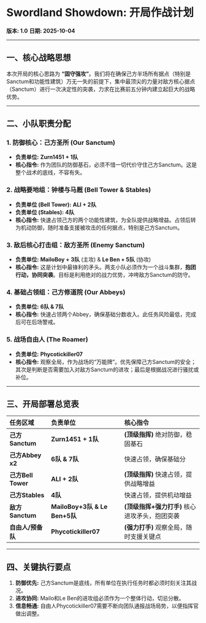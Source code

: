 # Swordland Showdown: 开局作战计划

**版本: 1.0**
**日期: 2025-10-04**

---

## 一、核心战略思想

本次开局的核心思路为 **“固守强攻”**。我们将在确保己方半场所有据点（特别是Sanctum和功能性建筑）万无一失的前提下，集中最顶尖的力量对敌方核心据点（Sanctum）进行一次决定性的突袭，力求在比赛前五分钟内建立起巨大的战略优势。

---

## 二、小队职责分配

### 1. 防御核心：己方圣所 (Our Sanctum)
* **负责单位:** **Zurn1451 + 1队**
* **核心指令:** 作为团队的防御基石，必须不惜一切代价守住己方Sanctum。这是整个战术的底线，不容有失。

### 2. 战略要地组：钟楼与马厩 (Bell Tower & Stables)
* **负责单位 (Bell Tower):** **ALI + 2队**
* **负责单位 (Stables):** **4队**
* **核心指令:** 快速占领己方的两个功能性建筑，为全队提供战略增益。占领后转为机动防御，随时准备支援被攻击的任何据点，特别是己方Sanctum。

### 3. 敌后核心打击组：敌方圣所 (Enemy Sanctum)
* **负责单位:** **MailoBoy + 3队** (主攻) & **Le Ben + 5队** (协攻)
* **核心指令:** 这是计划中最锋利的矛头。两支小队必须作为一个战斗集群，**抱团行动，协同突袭**。目标是利用绝对的战力优势，冲垮敌方Sanctum的防守。

### 4. 基础占领组：己方修道院 (Our Abbeys)
* **负责单位:** **6队 & 7队**
* **核心指令:** 快速占领两个Abbey，确保基础分数收入。此任务风险最低，完成后可在后场警戒。

### 5. 战场自由人 (The Roamer)
* **负责单位:** **Phycotickiller07**
* **核心指令:** 观察全局，作为战场的“万能牌”。优先保障己方Sanctum的安全；其次是判断是否需要加入对敌方Sanctum的进攻；最后是根据战况进行骚扰或补位。

---

## 三、开局部署总览表

| 任务区域 | 负责单位 | 核心指令 |
| :--- | :--- | :--- |
| **己方Sanctum** | **Zurn1451 + 1队** | **(顶级指挥)** 绝对防御，稳固基石 |
| **己方Abbey x2** | **6队 & 7队** | 快速占领，确保基础分 |
| **己方Bell Tower**| **ALI + 2队** | **(顶级指挥)** 快速占领，提供战略增益 |
| **己方Stables** | **4队** | 快速占领，提供机动增益 |
| **敌方Sanctum** | **MailoBoy+3队 & Le Ben+5队** | **(顶级指挥+强力打手)** 核心进攻矛头，抱团突袭 |
| **自由人/预备队**| **Phycotickiller07** | **(强力打手)** 观察全局，随时支援关键点 |

---

## 四、关键执行要点

1.  **防御优先:** 己方Sanctum是底线，所有单位在执行任务时都必须时刻关注其战况。
2.  **进攻协同:** Mailo和Le Ben的进攻组必须作为一个整体行动，切忌分散。
3.  **信息畅通:** 自由人Phycotickiller07需要不断向团队通报战场局势，以便指挥官做出调整。
